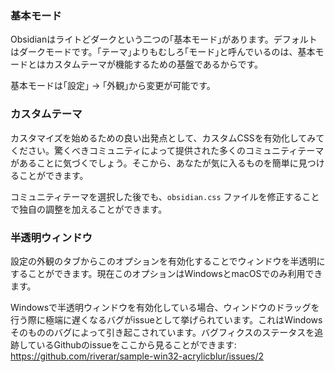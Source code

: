 ### 基本モード

Obsidianはライトどダークという二つの｢基本モード｣があります。デフォルトはダークモードです。｢テーマ｣よりもむしろ｢モード｣と呼んでいるのは、基本モードとはカスタムテーマが機能するための基盤であるからです。

基本モードは｢設定｣ → ｢外観｣から変更が可能です。

### カスタムテーマ

カスタマイズを始めるための良い出発点として、カスタムCSSを有効化してみてください。驚くべきコミュニティによって提供された多くのコミュニティテーマがあることに気づくでしょう。そこから、あなたが気に入るものを簡単に見つけることができます。

コミュニティテーマを選択した後でも、`obsidian.css` ファイルを修正することで独自の調整を加えることができます。

### 半透明ウィンドウ

設定の外観のタブからこのオプションを有効化することでウィンドウを半透明にすることができます。現在このオプションはWindowsとmacOSでのみ利用できます。

Windowsで半透明ウィンドウを有効化している場合、ウィンドウのドラッグを行う際に極端に遅くなるバグがissueとして挙げられています。これはWindowsそのもののバグによって引き起こされています。バグフィクスのステータスを追跡しているGithubのissueをここから見ることができます: https://github.com/riverar/sample-win32-acrylicblur/issues/2